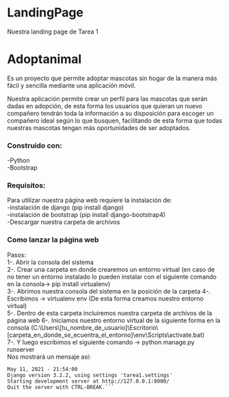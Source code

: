 # LandingPage
Nuestra landing page de Tarea 1
<h1> Adoptanimal </h1>
Es un proyecto que permite
adoptar mascotas sin hogar de la manera más
fácil y sencilla mediante una aplicación móvil.

Nuestra aplicación permite crear un perfil para las
mascotas que serán dadas en adopción, de esta
forma los usuarios que quieran un nuevo
compañero tendrán toda la información a su
disposición para escoger un compañero ideal
según lo que busquen, facilitando de esta forma
que todas nuestras mascotas tengan más
oportunidades de ser adoptados. 

<h3> Construido con: </h3>
-Python <br />
-Bootstrap

<h3> Requisitos: </h3>
Para utilizar nuestra página web requiere la instalación de:<br />
-instalación de django (pip install django)<br />
-instalación de bootstrap (pip install django-bootstrap4)<br />
-Descargar nuestra carpeta de archivos<br />

<h3> Como lanzar la página web </h3>
Pasos:<br />
1-. Abrir la consola del sistema<br />
2-. Crear una carpeta en donde crearemos un entorno virtual (en caso de no tener un entorno instalado lo pueden instalar con el siguiente comando en la consola-> pip install virtualenv)<br />
3-. Abrimos nuestra consola del sistema en la posición de la carpeta
4-. Escribimos -> virtualenv env (De esta forma creamos nuestro entorno virtual)<br />
5-. Dentro de esta carpeta incluiremos nuestra carpeta de archivos de la página web
6-. Iniciamos nuestro entorno virtual de la siguiente forma en la consola (C:\Users\[tu_nombre_de_usuario]\Escritorio\[carpeta_en_donde_se_ecuentra_el_entorno]\env\Scripts\activate.bat)<br />
7-. Y luego escribimos el siguiente comando -> python manage.py runserver<br />
Nos mostrará un mensaje así:<br />

```System check identified no issues (0 silenced).
May 11, 2021 - 21:54:00
Django version 3.2.2, using settings 'tarea1.settings'
Starting development server at http://127.0.0.1:8000/
Quit the server with CTRL-BREAK.```







